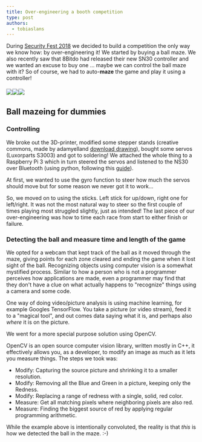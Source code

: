 ```yaml
---
title: Over-engineering a booth competition
type: post
authors:
  - tobiaslans
---
```


During [Security Fest 2018](https://securityfest.com/) we decided to build a competition the only way we know how: by over-engineering it! We started by buying a ball maze. We also recently saw that 8Bitdo had released their new SN30 controller and we wanted an excuse to buy one ... maybe we can control the ball maze with it? So of course, we had to auto-**maze** the game and play it using a controller!

<!-- more -->

###### ![](/assets/blogg_ballmaze-1.jpg)![](/assets/blogg_ballmaze-2.jpg)![](/assets/blogg_ballmaze-3.jpg)

## Ball mazeing for dummies

### Controlling

We broke out the 3D-printer, modified some stepper stands (creative commons, made by adamyelland [download drawing](https://www.thingiverse.com/thing:1938710)), bought some servos (Luxorparts S3003) and got to soldering!
We attached the whole thing to a Raspberry Pi 3 which in turn steered the servos and listened to the NS30 over Bluetooth (using python, following this [guide](https://core-electronics.com.au/tutorials/using-usb-and-bluetooth-controllers-with-python.html)).

At first, we wanted to use the gyro function to steer how much the servos should move but for some reason we never got it to work...

So, we moved on to using the sticks. Left stick for up/down, right one for left/right. It was not the most natural way to steer so the first couple of times playing most struggled slightly, just as intended!
The last piece of our over-engineering was how to time each race from start to either finish or failure.

### Detecting the ball and measure time and length of the game

We opted for a webcam that kept track of the ball as it moved through the maze, giving points for each zone cleared and ending the game when it lost sight of the ball.
Recognizing objects using computer vision is a somewhat mystified process. Similar to how a person who is not a programmer perceives how applications are made, even a programmer may find that they don't have a clue on what actually happens to "recognize" things using a camera and some code.

One way of doing video/picture analysis is using machine learning, for example Googles TensorFlow. You take a picture (or video stream), feed it to a "magical tool", and out comes data saying what it is, and perhaps also _where_ it is on the picture.

We went for a more special purpose solution using OpenCV.

OpenCV is an open source computer vision library, written mostly in C++, it effectively allows you, as a developer, to modify an image as much as it lets you measure things. The steps we took was:

- Modify: Capturing the source picture and shrinking it to a smaller resolution.
- Modify: Removing all the Blue and Green in a picture, keeping only the Redness.
- Modify: Replacing a range of redness with a single, solid, red color.
- Measure: Get all matching pixels where neighboring pixels are also red.
- Measure: Finding the biggest source of red by applying regular programming arithmetic.

While the example above is intentionally convoluted, the reality is that _this_ is how we detected the ball in the maze. :-)
